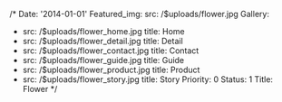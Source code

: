 /*
Date: '2014-01-01'
Featured_img:
  src: /$uploads/flower.jpg
Gallery:
- src: /$uploads/flower_home.jpg
  title: Home
- src: /$uploads/flower_detail.jpg
  title: Detail
- src: /$uploads/flower_contact.jpg
  title: Contact
- src: /$uploads/flower_guide.jpg
  title: Guide
- src: /$uploads/flower_product.jpg
  title: Product
- src: /$uploads/flower_story.jpg
  title: Story
Priority: 0
Status: 1
Title: Flower
*/
